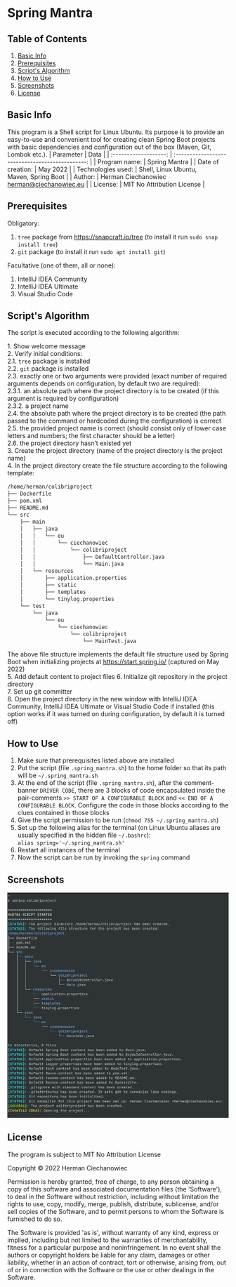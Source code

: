 # Spring Mantra

## Table of Contents
1. [Basic Info](#Basic-Info)
2. [Prerequisites](#Prerequisites)
3. [Script's Algorithm](#Scripts-Algorithm)
4. [How to Use](#How-to-Use)
5. [Screenshots](#Screenshots)
6. [License](#License)

## Basic Info
This program is a Shell script for Linux Ubuntu. Its purpose is to provide an easy-to-use and convenient tool for creating clean Spring Boot projects with basic dependencies and configuration out of the box (Maven, Git, Lombok etc.).
| Parameter             | Data                                             |
| :-------------------: | :----------------------------------------------: |
| Program name:         | Spring Mantra                                           |
| Date of creation:     | May 2022                                         |
| Technologies used:    | Shell, Linux Ubuntu,<br/> Maven, Spring Boot     |
| Author:               | Herman Ciechanowiec <br/> herman@ciechanowiec.eu |
| License:              | MIT No Attribution License                       |

## Prerequisites
Obligatory:
1. `tree` package from https://snapcraft.io/tree (to install it run `sudo snap install tree`)
2. `git` package (to install it run `sudo apt install git`)

Facultative (one of them, all or none):
1. IntelliJ IDEA Community
2. IntelliJ IDEA Ultimate
3. Visual Studio Code

## Script's Algorithm
The script is executed according to the following algorithm:

1\. Show welcome message<br/>
2\. Verify initial conditions:<br/>
2.1. `tree` package is installed<br/>
2.2. `git` package is installed<br/>
2.3. exactly one or two arguments were provided (exact number of required arguments depends on configuration, by default two are required):<br/>
2.3.1. an absolute path where the project directory is to be created (if this argument is required by configuration)<br/>
2.3.2. a project name<br/>
2.4. the absolute path where the project directory is to be created (the path passed to the command or hardcoded during the configuration) is correct<br/>
2.5. the provided project name is correct (should consist only of lower case letters and numbers; the first character should be a letter)<br/>
2.6. the project directory hasn’t existed yet<br/>
3\. Create the project directory (name of the project directory is the project name)<br/>
4\. In the project directory create the file structure according to the following template:<br/>
```
/home/herman/colibriproject
├── Dockerfile
├── pom.xml
├── README.md
└── src
    ├── main
    │   ├── java
    │   │   └── eu
    │   │       └── ciechanowiec
    │   │           └── colibriproject
    │   │               ├── DefaultController.java
    │   │               └── Main.java
    │   └── resources
    │       ├── application.properties
    │       ├── static
    │       ├── templates
    │       └── tinylog.properties
    └── test
        └── java
            └── eu
                └── ciechanowiec
                    └── colibriproject
                        └── MainTest.java
```     
The above file structure implements the default file structure used by Spring Boot when initializing projects at https://start.spring.io/ (captured on May 2022)<br/>
5\. Add default content to project files
6\. Initialize git repository in the project directory<br/>
7\. Set up git committer<br/>
8\. Open the project directory in the new window with IntelliJ IDEA Community, IntelliJ IDEA Ultimate or Visual Studio Code if installed (this option works if it was turned on during configuration, by default it is turned off)

## How to Use
1. Make sure that prerequisites listed above are installed
2. Put the script (file `.spring_mantra.sh`) to the home folder so that its path will be `~/.spring_mantra.sh`
3. At the end of the script (file `.spring_mantra.sh`), after the comment-banner `DRIVER CODE`, there are 3 blocks of code encapsulated inside the pair-comments `>> START OF A CONFIGURABLE BLOCK` and `<< END OF A CONFIGURABLE BLOCK`. Configure the code in those blocks according to the clues contained in those blocks
4. Give the script permission to be run (`chmod 755 ~/.spring_mantra.sh`)
5. Set up the following alias for the terminal (on Linux Ubuntu aliases are usually specified in the hidden file `~/.bashrc`):<br>
   `alias spring='~/.spring_mantra.sh'`<br>
6. Restart all instances of the terminal
7. Now the script can be run by invoking the `spring` command

## Screenshots
<kbd><img src="!presentation/1.png"></kbd><br/>

## License
The program is subject to MIT No Attribution License

Copyright © 2022 Herman Ciechanowiec

Permission is hereby granted, free of charge, to any person obtaining a copy of this
software and associated documentation files (the 'Software'), to deal in the Software
without restriction, including without limitation the rights to use, copy, modify,
merge, publish, distribute, sublicense, and/or sell copies of the Software, and to
permit persons to whom the Software is furnished to do so.

The Software is provided 'as is', without warranty of any kind, express or implied,
including but not limited to the warranties of merchantability, fitness for a
particular purpose and noninfringement. In no event shall the authors or copyright
holders be liable for any claim, damages or other liability, whether in an action
of contract, tort or otherwise, arising from, out of or in connection with the
Software or the use or other dealings in the Software.
